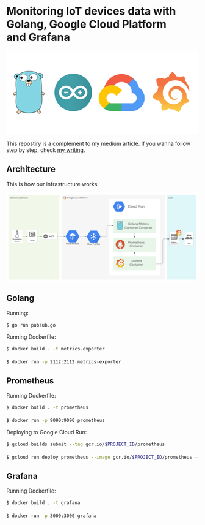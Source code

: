 # Monitoring IoT devices data with Golang, Google Cloud Platform and Grafana

![cover](images/cover.png)

This repostiry is a complement to my medium article. If you wanna follow step by step, check [my writing](medium.com).

## Architecture

This is how our infrastructure works:

![architecture](images/GCP.png)

## Golang

Running:

```bash
$ go run pubsub.go
```

Running Dockerfile:

```bash
$ docker build . -t metrics-exporter

$ docker run -p 2112:2112 metrics-exporter
```

## Prometheus

Running Dockerfile:

```bash
$ docker build . -t prometheus

$ docker run -p 9090:9090 prometheus
```

Deploying to Google Cloud Run:

```bash
$ gcloud builds submit --tag gcr.io/$PROJECT_ID/prometheus

$ gcloud run deploy prometheus --image gcr.io/$PROJECT_ID/prometheus --region $REGION --platform managed --allow-unauthenticated --port 9090
```

## Grafana

Running Dockerfile:

```bash
$ docker build . -t grafana

$ docker run -p 3000:3000 grafana
```
